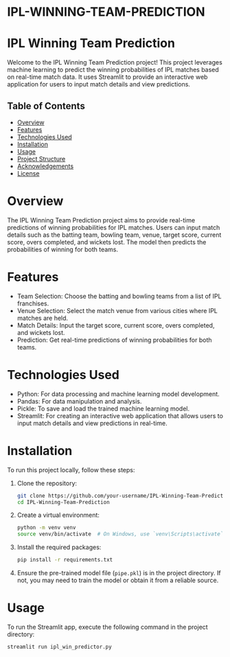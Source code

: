 # IPL-WINNING-TEAM-PREDICTION

# IPL Winning Team Prediction

Welcome to the IPL Winning Team Prediction project! This project leverages machine learning to predict the winning probabilities of IPL matches based on real-time match data. It uses Streamlit to provide an interactive web application for users to input match details and view predictions.

## Table of Contents
- [Overview](#overview)
- [Features](#features)
- [Technologies Used](#technologies-used)
- [Installation](#installation)
- [Usage](#usage)
- [Project Structure](#project-structure)
- [Acknowledgements](#acknowledgements)
- [License](#license)

# Overview

The IPL Winning Team Prediction project aims to provide real-time predictions of winning probabilities for IPL matches. Users can input match details such as the batting team, bowling team, venue, target score, current score, overs completed, and wickets lost. The model then predicts the probabilities of winning for both teams.

# Features

- Team Selection: Choose the batting and bowling teams from a list of IPL franchises.
- Venue Selection: Select the match venue from various cities where IPL matches are held.
- Match Details: Input the target score, current score, overs completed, and wickets lost.
- Prediction: Get real-time predictions of winning probabilities for both teams.

# Technologies Used

- Python: For data processing and machine learning model development.
- Pandas: For data manipulation and analysis.
- Pickle: To save and load the trained machine learning model.
- Streamlit: For creating an interactive web application that allows users to input match details and view predictions in real-time.

# Installation

To run this project locally, follow these steps:

1. Clone the repository:
    ```bash
    git clone https://github.com/your-username/IPL-Winning-Team-Prediction.git
    cd IPL-Winning-Team-Prediction
    ```

2. Create a virtual environment:
    ```bash
    python -m venv venv
    source venv/bin/activate  # On Windows, use `venv\Scripts\activate`
    ```

3. Install the required packages:
    ```bash
    pip install -r requirements.txt
    ```

4. Ensure the pre-trained model file (`pipe.pkl`) is in the project directory. If not, you may need to train the model or obtain it from a reliable source.

# Usage

To run the Streamlit app, execute the following command in the project directory:

```bash
streamlit run ipl_win_predictor.py

